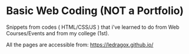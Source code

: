 # Basic Web Coding (NOT a Portfolio)

Snippets from codes ( HTML/CSS/JS ) that i've learned to do from Web Courses/Events and from my college (1st).

All the pages are accessible from: <https://ledragox.github.io/>
